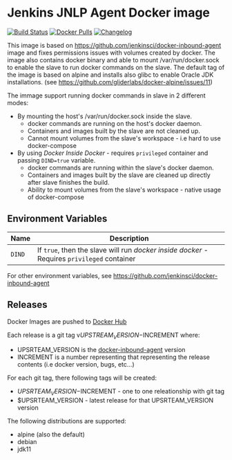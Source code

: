 # Jenkins JNLP Agent Docker image

[![Build Status](https://travis-ci.com/odavid/jenkins-jnlp-slave.svg?branch=master)](https://travis-ci.com/odavid/jenkins-jnlp-slave)
[![Docker Pulls](https://img.shields.io/docker/pulls/odavid/jenkins-jnlp-slave.svg)](https://hub.docker.com/r/odavid/jenkins-jnlp-slave/)
[![Changelog](https://img.shields.io/github/v/tag/odavid/jenkins-jnlp-slave?label=changelog)](https://github.com/odavid/jenkins-jnlp-slave/blob/master/CHANGELOG.md)

This image is based on https://github.com/jenkinsci/docker-inbound-agent image and fixes permissions issues with volumes created by docker.
The image also contains docker binary and able to mount /var/run/docker.sock to enable the slave to run docker commands on the slave.
The default tag of the image is based on alpine and installs also glibc to enable Oracle JDK installations. (see https://github.com/gliderlabs/docker-alpine/issues/11)

The immage support running docker commands in slave in 2 different modes:

* By mounting the host's /var/run/docker.sock inside the slave.
  * docker commands are running on the host's docker daemon.
  * Containers and images built by the slave are not cleaned up.
  * Cannot mount volumes from the slave's workspace - i.e hard to use docker-compose
* By using *Docker Inside Docker* - requires `privileged` container and passing `DIND=true` variable.
  * docker commands are running within the slave's docker daemon.
  * Containers and images built by the slave are cleaned up directly after slave finishes the build.
  * Ability to mount volumes from the slave's workspace - native usage of docker-compose

## Environment Variables

|Name|Description|
-----|------------
`DIND` | If `true`, then the slave will run *docker inside docker* - Requires `privileged` container

For other environment variables, see https://github.com/jenkinsci/docker-inbound-agent

## Releases
Docker Images are pushed to [Docker Hub](https://hub.docker.com/r/odavid/jenkins-jnlp-slave/)

Each release is a git tag v$UPSTREAM_VERSION-$INCREMENT where:

* UPSRTEAM_VERSION is the [docker-inbound-agent](https://github.com/jenkinsci/docker-inbound-agent) version
* INCREMENT is a number representing that representing the release contents (i.e docker version, bugs, etc...)

For each git tag, there following tags will be created:
* $UPSRTEAM_VERSION-$INCREMENT - one to one releationship with git tag
* $UPSRTEAM_VERSION - latest release for that UPSRTEAM_VERSION version

The following distributions are supported:
* alpine (also the default)
* debian
* jdk11